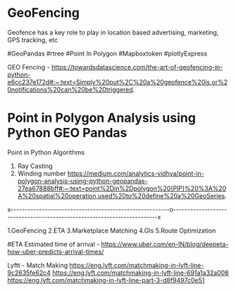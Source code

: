 # GeoFencing
 Geofence has a key role to play in location based advertising, marketing, GPS tracking, etc

#GeoPandas
#rtree
#Point In Polygon
#Mapboxtoken
#plotlyExpress

GEO Fencing - https://towardsdatascience.com/the-art-of-geofencing-in-python-e6cc237e172d#:~:text=Simply%20put%2C%20a%20geofence%20is,or%20notifications%20can%20be%20triggered.

# Point in Polygon Analysis using Python GEO Pandas
Point in Python Algorithms
1. Ray Casting
2. Winding number
https://medium.com/analytics-vidhya/point-in-polygon-analysis-using-python-geopandas-27ea67888bff#:~:text=point%2Din%2Dpolygon%20(PIP)%20%3A%20A%20spatial%20operation,used%20to%20define%20a%20GeoSeries.

x--------------------------------------------------------o------------------------------------------------------------------------x

1.GeoFencing
2.ETA
3.Marketplace Matching
4.GIs
5.Route Optimization

#ETA Estimated time of arrival -
https://www.uber.com/en-IN/blog/deepeta-how-uber-predicts-arrival-times/

Lyftt - Match Making
https://eng.lyft.com/matchmaking-in-lyft-line-9c2635fe62c4
https://eng.lyft.com/matchmaking-in-lyft-line-691a1a32a008
https://eng.lyft.com/matchmaking-in-lyft-line-part-3-d8f9497c0e51
